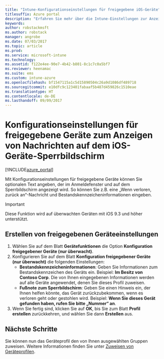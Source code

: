 ```yaml
---
title: "Intune-Konfigurationseinstellungen für freigegebene iOS-Geräte"
titlesuffix: Azure portal
description: "Erfahren Sie mehr über die Intune-Einstellungen zur Anzeige von Informationen auf dem Sperrbildschirm von iOS-Geräten.\""
keywords: 
author: robstackmsft
ms.author: robstack
manager: angrobe
ms.date: 07/03/2017
ms.topic: article
ms.prod: 
ms.service: microsoft-intune
ms.technology: 
ms.assetid: f122e4ee-90e7-4b42-b801-8c1c7c0a5bf7
ms.reviewer: heenamac
ms.suite: ems
ms.custom: intune-azure
ms.openlocfilehash: bf1547115a1c5d15890504c26a9d1086df489718
ms.sourcegitcommit: e10dfc9c123401fabaaf5b487d459826c1510eae
ms.translationtype: HT
ms.contentlocale: de-DE
ms.lasthandoff: 09/09/2017
---
```

# <a name="shared-device-configuration-settings-to-display-messages-on-the-ios-device-lock-screen"></a>Konfigurationseinstellungen für freigegebene Geräte zum Anzeigen von Nachrichten auf dem iOS-Geräte-Sperrbildschirm

[!INCLUDE[azure_portal](./includes/azure_portal.md)]

Mit Konfigurationseinstellungen für freigegebene Geräte können Sie optionalen Text angeben, der im Anmeldefenster und auf dem Sperrbildschirm angezeigt wird. So können Sie z.B. eine „Wenn verloren, zurück an“-Nachricht und Bestandskennzeicheninformationen eingeben. 

>[!IMPORTANT]
> Diese Funktion wird auf überwachten Geräten mit iOS 9.3 und höher unterstützt.

## <a name="create-shared-device-settings"></a>Erstellen von freigegebenen Geräteeinstellungen

1. Wählen Sie auf dem Blatt **Gerätefunktionen** die Option **Konfiguration freigegebener Geräte (nur überwacht)**.
2. Konfigurieren Sie auf dem Blatt **Konfiguration freigegebener Geräte (nur überwacht)** die folgenden Einstellungen:
    - **Bestandskennzeicheninformationen**: Geben Sie Informationen zum Bestandskennzeichen des Geräts ein. Beispiel: **Im Besitz von Contoso Corp**. Die von Ihnen eingegebenen Informationen werden auf alle Geräte angewendet, denen Sie dieses Profil zuweisen.
    - **Fußnote zum Sperrbildschirm**: Geben Sie einen Hinweis ein, der Ihnen helfen könnte, das Gerät zurückzubekommen, wenn es verloren geht oder gestohlen wird. Beispiel: **Wenn Sie dieses Gerät gefunden haben, rufen Sie bitte „Nummer“ an**.
3. Wenn Sie fertig sind, klicken Sie auf **OK**, bis Sie zum Blatt **Profil erstellen** zurückkehren, und wählen Sie dann **Erstellen** aus. 


## <a name="next-steps"></a>Nächste Schritte

Sie können nun das Geräteprofil den von Ihnen ausgewählten Gruppen zuweisen. Weitere Informationen finden Sie unter [Zuweisen von Geräteprofilen](device-profile-assign.md).
